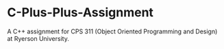 # C-Plus-Plus-Assignment

A C++ assignment for CPS 311 (Object Oriented Programming and Design) at Ryerson University.
